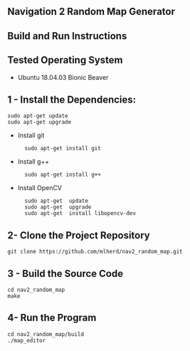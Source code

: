 ## Navigation 2 Random Map Generator 
## Build and Run Instructions

## Tested Operating System

- Ubuntu 18.04.03 Bionic Beaver

## 1 - Install the Dependencies:

	sudo apt-get update
    sudo apt-get upgrade

- Install git

		sudo apt-get install git

- Install g++

		sudo apt-get install g++

- Install OpenCV

		sudo apt-get  update
		sudo apt-get  upgrade
		sudo apt-get  install libopencv-dev

## 2-  Clone the Project Repository

    git clone https://github.com/mlherd/nav2_random_map.git

## 3 - Build the Source Code

    cd nav2_random_map
    make

## 4- Run the Program
	
    cd nav2_random_map/build
    ./map_editor

	


